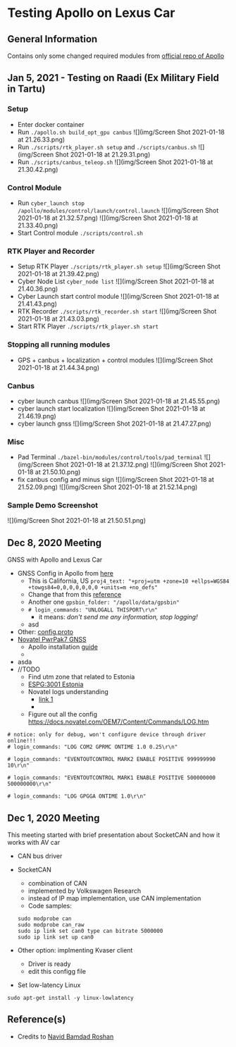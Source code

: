 # Testing Apollo on Lexus Car

## General Information
Contains only some changed required modules from [official repo of Apollo](https://github.com/ApolloAuto/apollo)


## Jan 5, 2021 - Testing on Raadi (Ex Military Field in Tartu)
### Setup
- Enter docker container
- Run `./apollo.sh build_opt_gpu canbus`
![](img/Screen Shot 2021-01-18 at 21.26.33.png)
- Run `./scripts/rtk_player.sh setup` and `./scripts/canbus.sh`
![](img/Screen Shot 2021-01-18 at 21.29.31.png)
- Run `./scripts/canbus_teleop.sh`
![](img/Screen Shot 2021-01-18 at 21.30.42.png)

### Control Module
- Run `cyber_launch stop /apollo/modules/control/launch/control.launch`
![](img/Screen Shot 2021-01-18 at 21.32.57.png)
![](img/Screen Shot 2021-01-18 at 21.33.40.png)
- Start Control module `./scripts/control.sh`

### RTK Player and Recorder
- Setup RTK Player `./scripts/rtk_player.sh setup`
![](img/Screen Shot 2021-01-18 at 21.39.42.png)
- Cyber Node List `cyber_node list`
![](img/Screen Shot 2021-01-18 at 21.40.36.png)
- Cyber Launch start control module
![](img/Screen Shot 2021-01-18 at 21.41.43.png)
- RTK Recorder `./scripts/rtk_recorder.sh start`
![](img/Screen Shot 2021-01-18 at 21.43.03.png)
- Start RTK Player `./scripts/rtk_player.sh start`

### Stopping all running modules
- GPS + canbus + localization + control modules
![](img/Screen Shot 2021-01-18 at 21.44.34.png)

### Canbus
- cyber launch canbus
![](img/Screen Shot 2021-01-18 at 21.45.55.png)
- cyber launch start localization
![](img/Screen Shot 2021-01-18 at 21.46.19.png)
- cyber launch gnss
![](img/Screen Shot 2021-01-18 at 21.47.27.png)

### Misc
- Pad Terminal `./bazel-bin/modules/control/tools/pad_terminal`
![](img/Screen Shot 2021-01-18 at 21.37.12.png)
![](img/Screen Shot 2021-01-18 at 21.50.10.png)
- fix canbus config and minus sign
![](img/Screen Shot 2021-01-18 at 21.52.09.png)
![](img/Screen Shot 2021-01-18 at 21.52.14.png)

### Sample Demo Screenshot
![](img/Screen Shot 2021-01-18 at 21.50.51.png)

## Dec 8, 2020 Meeting
GNSS with Apollo and Lexus Car

- GNSS Config in Apollo from [here](https://github.com/ApolloAuto/apollo/blob/master/modules/drivers/gnss/conf/gnss_conf.pb.txt)
	- This is California, US `proj4_text: "+proj=utm +zone=10 +ellps=WGS84 +towgs84=0,0,0,0,0,0,0 +units=m +no_defs"`
	- Change that from this [reference](https://epsg.io/3301.proj4)
	- Another one `gpsbin_folder: "/apollo/data/gpsbin"`
	- `# login_commands: "UNLOGALL THISPORT\r\n"`
		- it means: *don't send me any information, stop logging!*
	- asd
- Other: [config.proto](https://github.com/ApolloAuto/apollo/blob/master/modules/drivers/gnss/proto/config.proto)
- [Novatel PwrPak7 GNSS](https://www.google.com/search?q=Novatel+ProPack7+GNSS&client=firefox-b-d&sxsrf=ALeKk03in499f2kpb35bHGKDpPW00ZoCUg:1607436736974&source=lnms&tbm=isch&sa=X&ved=2ahUKEwiA3NK9yL7tAhXpsaQKHTpWCaYQ_AUoAXoECBEQAw&biw=1280&bih=593#imgrc=py1hmDD_v_ZIvM)
	- Apollo installation [guide](https://github.com/ApolloAuto/apollo/blob/master/docs/specs/Navigation/PwrPak7_Installation_Guide.md) 
	- 
- asda  
- //TODO
	- Find utm zone that related to Estonia
	- [ESPG:3001 Estonia](https://epsg.io/3301) 
	- Novatel logs understanding
		- [link 1](https://docs.novatel.com/OEM7/Content/SPAN_Logs/OEM7_SPAN_Logs.htm)
		-
	- Figure out all the config 	
		https://docs.novatel.com/OEM7/Content/Commands/LOG.htm


``` 
# notice: only for debug, won't configure device through driver online!!!
# login_commands: "LOG COM2 GPRMC ONTIME 1.0 0.25\r\n"

# login_commands: "EVENTOUTCONTROL MARK2 ENABLE POSITIVE 999999990 10\r\n"

# login_commands: "EVENTOUTCONTROL MARK1 ENABLE POSITIVE 500000000 500000000\r\n"

# login_commands: "LOG GPGGA ONTIME 1.0\r\n" 
```


## Dec 1, 2020 Meeting
This meeting started with brief presentation about SocketCAN and how it works with AV car

- CAN bus driver
- SocketCAN
	- combination of CAN
	- implemented by Volkswagen Research
	- instead of IP map implementation, use CAN implementation
	- Code samples:
	
	```UNIX
	sudo modprobe can
	sudo modprobe can_raw
	sudo ip link set can0 type can bitrate 5000000
	sudo ip link set up can0
	```
- Other option: implmenting Kvaser client
	- Driver is ready
	- edit this configg file
- Set low-latency Linux

`sudo apt-get install -y linux-lowlatency`


## Reference(s)
- Credits to [Navid Bamdad Roshan](https://docs.google.com/document/d/19-NjgMJckhQ-rYFoHw4eI5fy8FPJ3ofTIzXevZ1Xh-0/edit?usp=sharing)